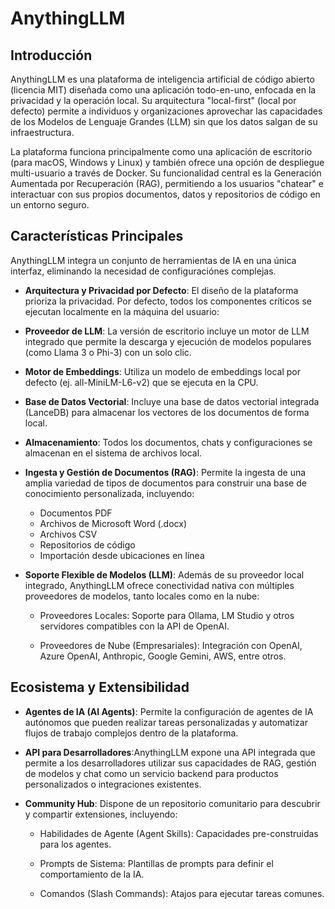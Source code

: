 # AnythingLLM
## Introducción

AnythingLLM es una plataforma de inteligencia artificial de código abierto (licencia MIT) diseñada como una aplicación todo-en-uno, enfocada en la privacidad y la operación local. Su arquitectura "local-first" (local por defecto) permite a individuos y organizaciones aprovechar las capacidades de los Modelos de Lenguaje Grandes (LLM) sin que los datos salgan de su infraestructura.

La plataforma funciona principalmente como una aplicación de escritorio (para macOS, Windows y Linux) y también ofrece una opción de despliegue multi-usuario a través de Docker. Su funcionalidad central es la Generación Aumentada por Recuperación (RAG), permitiendo a los usuarios "chatear" e interactuar con sus propios documentos, datos y repositorios de código en un entorno seguro.

## Características Principales
AnythingLLM integra un conjunto de herramientas de IA en una única interfaz, eliminando la necesidad de configuraciónes complejas.

- **Arquitectura y Privacidad por Defecto**: El diseño de la plataforma prioriza la privacidad. Por defecto, todos los componentes críticos se ejecutan localmente en la máquina del usuario:

- **Proveedor de LLM**: La versión de escritorio incluye un motor de LLM integrado que permite la descarga y ejecución de modelos populares (como Llama 3 o Phi-3) con un solo clic.

- **Motor de Embeddings**: Utiliza un modelo de embeddings local por defecto (ej. all-MiniLM-L6-v2) que se ejecuta en la CPU.

- **Base de Datos Vectorial**: Incluye una base de datos vectorial integrada (LanceDB) para almacenar los vectores de los documentos de forma local.

- **Almacenamiento**: Todos los documentos, chats y configuraciones se almacenan en el sistema de archivos local.

- **Ingesta y Gestión de Documentos (RAG)**: Permite la ingesta de una amplia variedad de tipos de documentos para construir una base de conocimiento personalizada, incluyendo:

    * Documentos PDF
    * Archivos de Microsoft Word (.docx)
    * Archivos CSV
    * Repositorios de código
    * Importación desde ubicaciones en línea

- **Soporte Flexible de Modelos (LLM)**: Además de su proveedor local integrado, AnythingLLM ofrece conectividad nativa con múltiples proveedores de modelos, tanto locales como en la nube:

    -   Proveedores Locales: Soporte para Ollama, LM Studio y otros servidores compatibles con la API de OpenAI.

    - Proveedores de Nube (Empresariales): Integración con OpenAI, Azure OpenAI, Anthropic, Google Gemini, AWS, entre otros.

## Ecosistema y Extensibilidad
-  **Agentes de IA (AI Agents)**: Permite la configuración de agentes de IA autónomos que pueden realizar tareas personalizadas y automatizar flujos de trabajo complejos dentro de la plataforma.

- **API para Desarrolladores**:AnythingLLM expone una API integrada que permite a los desarrolladores utilizar sus capacidades de RAG, gestión de modelos y chat como un servicio backend para productos personalizados o integraciones existentes.

- **Community Hub**: Dispone de un repositorio comunitario para descubrir y compartir extensiones, incluyendo:

    * Habilidades de Agente (Agent Skills): Capacidades pre-construidas para los agentes.

    * Prompts de Sistema: Plantillas de prompts para definir el comportamiento de la IA.

    * Comandos (Slash Commands): Atajos para ejecutar tareas comunes.